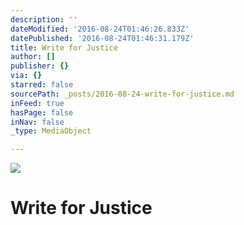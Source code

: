 ```yaml
---
description: ''
dateModified: '2016-08-24T01:46:26.833Z'
datePublished: '2016-08-24T01:46:31.179Z'
title: Write for Justice
author: []
publisher: {}
via: {}
starred: false
sourcePath: _posts/2016-08-24-write-for-justice.md
inFeed: true
hasPage: false
inNav: false
_type: MediaObject

---
```

![](https://the-grid-user-content.s3-us-west-2.amazonaws.com/17c1f86b-9489-4836-8cfc-9219c2c2720c.jpg)

# Write for Justice
